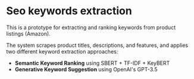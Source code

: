 # Seo keywords extraction

This is a prototype for extracting and ranking keywords from product listings (Amazon).

The system scrapes product titles, descriptions, and features, and applies two different keyword extraction approaches:

- **Semantic Keyword Ranking** using SBERT + TF-IDF + KeyBERT
- **Generative Keyword Suggestion** using OpenAI's GPT-3.5
